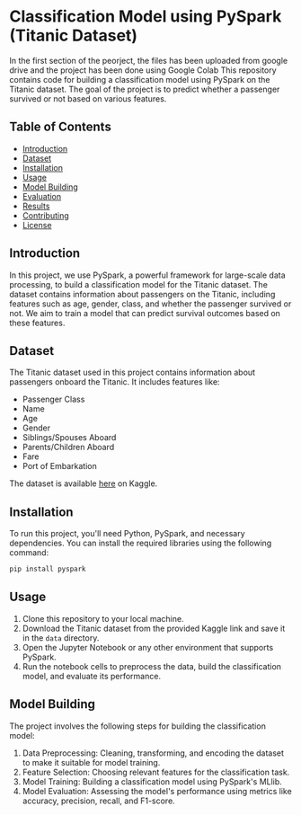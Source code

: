 
# Classification Model using PySpark (Titanic Dataset)
In the first section of the peorject, the files has been uploaded from google drive and the project has been done using Google Colab 
This repository contains code for building a classification model using PySpark on the Titanic dataset. The goal of the project is to predict whether a passenger survived or not based on various features.

## Table of Contents

- [Introduction](#introduction)
- [Dataset](#dataset)
- [Installation](#installation)
- [Usage](#usage)
- [Model Building](#model-building)
- [Evaluation](#evaluation)
- [Results](#results)
- [Contributing](#contributing)
- [License](#license)

## Introduction

In this project, we use PySpark, a powerful framework for large-scale data processing, to build a classification model for the Titanic dataset. The dataset contains information about passengers on the Titanic, including features such as age, gender, class, and whether the passenger survived or not. We aim to train a model that can predict survival outcomes based on these features.

## Dataset

The Titanic dataset used in this project contains information about passengers onboard the Titanic. It includes features like:

- Passenger Class
- Name
- Age
- Gender
- Siblings/Spouses Aboard
- Parents/Children Aboard
- Fare
- Port of Embarkation

The dataset is available [here](https://www.kaggle.com/c/titanic/data) on Kaggle.

## Installation

To run this project, you'll need Python, PySpark, and necessary dependencies. You can install the required libraries using the following command:

```bash
pip install pyspark
```

## Usage

1. Clone this repository to your local machine.
2. Download the Titanic dataset from the provided Kaggle link and save it in the `data` directory.
3. Open the Jupyter Notebook or any other environment that supports PySpark.
4. Run the notebook cells to preprocess the data, build the classification model, and evaluate its performance.

## Model Building

The project involves the following steps for building the classification model:

1. Data Preprocessing: Cleaning, transforming, and encoding the dataset to make it suitable for model training.
2. Feature Selection: Choosing relevant features for the classification task.
3. Model Training: Building a classification model using PySpark's MLlib.
4. Model Evaluation: Assessing the model's performance using metrics like accuracy, precision, recall, and F1-score.
